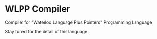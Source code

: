 WLPP Compiler
=============

Compiler for "Waterloo Language Plus Pointers" Programming Language

Stay tuned for the detail of this language.
